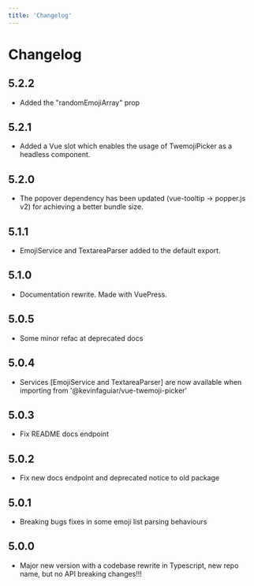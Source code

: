 ```yaml
---
title: 'Changelog'
---
```


# Changelog

## 5.2.2

- Added the "randomEmojiArray" prop

## 5.2.1

- Added a Vue slot which enables the usage of TwemojiPicker as a headless component.

## 5.2.0

- The popover dependency has been updated (vue-tooltip -> popper.js v2) for achieving a better bundle size.

## 5.1.1

- EmojiService and TextareaParser added to the default export.

## 5.1.0

- Documentation rewrite. Made with VuePress.

## 5.0.5

- Some minor refac at deprecated docs

## 5.0.4

- Services [EmojiService and TextareaParser] are now available when importing from '@kevinfaguiar/vue-twemoji-picker'

## 5.0.3

- Fix README docs endpoint

## 5.0.2

- Fix new docs endpoint and deprecated notice to old package

## 5.0.1

- Breaking bugs fixes in some emoji list parsing behaviours

## 5.0.0

- Major new version with a codebase rewrite in Typescript, new repo name, but no API breaking changes!!!
